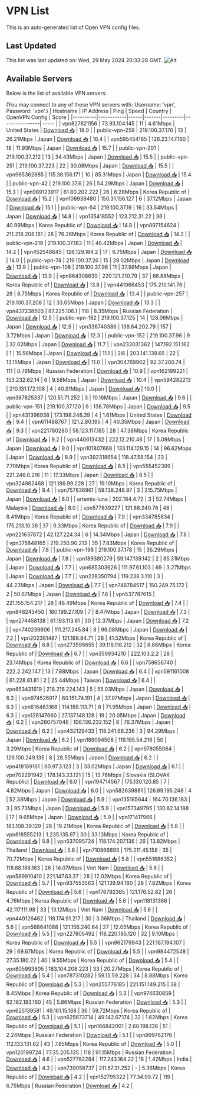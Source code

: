 # VPN List

This is an auto-generated list of Open VPN config files.

## Last Updated

This list was last updated on: Wed, 29 May 2024 20:33:28 GMT.
![Alt](https://repobeats.axiom.co/api/embed/186b98318ef1479477931607c1ad7d823f12451f.svg "Repobeats analytics image")

## Available Servers

Below is the list of available VPN servers:

(You may connect to any of these VPN servers with: Username: 'vpn', Password: 'vpn'.)
| Hostname | IP Address | Ping | Speed | Country | OpenVPN Config | Score |
|----------|------------|------|-------|---------|----------------| ----- |
| vpn827621156 | 73.93.104.145 | 11 | 4.61Mbps | United States | [Download 📥](./configs/server_0_US.ovpn) | 18.0 |
| public-vpn-259 | 219.100.37.176 | 13 | 26.21Mbps | Japan | [Download 📥](./configs/server_1_JP.ovpn) | 16.4 |
| vpn595454165 | 126.23.147.160 | 18 | 11.93Mbps | Japan | [Download 📥](./configs/server_2_JP.ovpn) | 15.7 |
| public-vpn-201 | 219.100.37.212 | 13 | 34.43Mbps | Japan | [Download 📥](./configs/server_3_JP.ovpn) | 15.5 |
| public-vpn-251 | 219.100.37.223 | 22 | 30.08Mbps | Japan | [Download 📥](./configs/server_4_JP.ovpn) | 15.5 |
| vpn965362885 | 115.36.156.171 | 10 | 85.31Mbps | Japan | [Download 📥](./configs/server_5_JP.ovpn) | 15.4 |
| public-vpn-42 | 219.100.37.6 | 26 | 54.29Mbps | Japan | [Download 📥](./configs/server_6_JP.ovpn) | 15.3 |
| vpn989123917 | 61.80.202.222 | 26 | 6.28Mbps | Korea Republic of | [Download 📥](./configs/server_7_KR.ovpn) | 15.2 |
| vpn106938480 | 150.31.156.127 | 6 | 37.12Mbps | Japan | [Download 📥](./configs/server_8_JP.ovpn) | 15.1 |
| public-vpn-54 | 219.100.37.19 | 16 | 33.54Mbps | Japan | [Download 📥](./configs/server_9_JP.ovpn) | 14.8 |
| vpn135418552 | 123.212.31.22 | 36 | 40.99Mbps | Korea Republic of | [Download 📥](./configs/server_10_KR.ovpn) | 14.8 |
| vpn897154624 | 211.218.208.181 | 28 | 76.26Mbps | Korea Republic of | [Download 📥](./configs/server_11_KR.ovpn) | 14.2 |
| public-vpn-219 | 219.100.37.183 | 11 | 48.42Mbps | Japan | [Download 📥](./configs/server_12_JP.ovpn) | 14.2 |
| vpn452548645 | 126.129.184.2 | 17 | 6.75Mbps | Japan | [Download 📥](./configs/server_13_JP.ovpn) | 14.0 |
| public-vpn-74 | 219.100.37.26 | 15 | 29.02Mbps | Japan | [Download 📥](./configs/server_14_JP.ovpn) | 13.9 |
| public-vpn-108 | 219.100.37.98 | 11 | 37.98Mbps | Japan | [Download 📥](./configs/server_15_JP.ovpn) | 13.9 |
| vpn864308639 | 220.121.210.79 | 37 | 66.88Mbps | Korea Republic of | [Download 📥](./configs/server_16_KR.ovpn) | 13.8 |
| vpn441966453 | 175.210.141.76 | 28 | 8.75Mbps | Korea Republic of | [Download 📥](./configs/server_17_KR.ovpn) | 13.4 |
| public-vpn-257 | 219.100.37.208 | 12 | 33.05Mbps | Japan | [Download 📥](./configs/server_18_JP.ovpn) | 13.3 |
| vpn437238503 | 87.225.106.1 | 118 | 8.35Mbps | Russian Federation | [Download 📥](./configs/server_19_RU.ovpn) | 12.5 |
| public-vpn-162 | 219.100.37.125 | 14 | 128.06Mbps | Japan | [Download 📥](./configs/server_20_JP.ovpn) | 12.5 |
| vpn336740386 | 138.64.202.79 | 157 | 3.72Mbps | Japan | [Download 📥](./configs/server_21_JP.ovpn) | 12.3 |
| public-vpn-152 | 219.100.37.96 | 9 | 32.02Mbps | Japan | [Download 📥](./configs/server_22_JP.ovpn) | 11.7 |
| vpn233031362 | 147.192.151.162 | 1 | 15.56Mbps | Japan | [Download 📥](./configs/server_23_JP.ovpn) | 11.1 |
| 2i6 | 203.141.139.65 | 22 | 13.15Mbps | Japan | [Download 📥](./configs/server_24_JP.ovpn) | 11.0 |
| vpn304769962 | 92.37.200.74 | 111 | 0.76Mbps | Russian Federation | [Download 📥](./configs/server_25_RU.ovpn) | 10.9 |
| vpn162199221 | 153.232.62.14 | 6 | 9.58Mbps | Japan | [Download 📥](./configs/server_26_JP.ovpn) | 10.4 |
| vpn594282213 | 210.131.172.108 | 4 | 40.91Mbps | Japan | [Download 📥](./configs/server_27_JP.ovpn) | 10.0 |
| vpn387825337 | 120.51.71.252 | 3 | 10.16Mbps | Japan | [Download 📥](./configs/server_28_JP.ovpn) | 9.6 |
| public-vpn-151 | 219.100.37.120 | 9 | 138.78Mbps | Japan | [Download 📥](./configs/server_29_JP.ovpn) | 9.5 |
| vpn431396938 | 173.198.248.39 | 4 | 1.61Mbps | United States | [Download 📥](./configs/server_30_US.ovpn) | 9.4 |
| vpn611488767 | 121.2.80.195 | 4 | 40.35Mbps | Japan | [Download 📥](./configs/server_31_JP.ovpn) | 9.3 |
| vpn221780280 | 58.123.117.185 | 28 | 47.38Mbps | Korea Republic of | [Download 📥](./configs/server_32_KR.ovpn) | 9.2 |
| vpn440613432 | 222.12.210.46 | 17 | 5.09Mbps | Japan | [Download 📥](./configs/server_33_JP.ovpn) | 9.0 |
| vpn101807668 | 133.114.129.15 | 14 | 96.62Mbps | Japan | [Download 📥](./configs/server_34_JP.ovpn) | 8.9 |
| vpn392318654 | 118.47.58.154 | 23 | 7.70Mbps | Korea Republic of | [Download 📥](./configs/server_35_KR.ovpn) | 8.5 |
| vpn555452399 | 221.246.0.216 | 11 | 17.33Mbps | Japan | [Download 📥](./configs/server_36_JP.ovpn) | 8.5 |
| vpn324962468 | 121.186.99.228 | 27 | 19.10Mbps | Korea Republic of | [Download 📥](./configs/server_37_KR.ovpn) | 8.4 |
| vpn757836961 | 59.138.248.97 | 3 | 215.75Mbps | Japan | [Download 📥](./configs/server_38_JP.ovpn) | 8.0 |
| artemis-luna | 202.184.4.72 | 3 | 52.74Mbps | Malaysia | [Download 📥](./configs/server_39_MY.ovpn) | 8.0 |
| vpn577839227 | 121.88.240.76 | 48 | 8.41Mbps | Korea Republic of | [Download 📥](./configs/server_40_KR.ovpn) | 7.9 |
| vpn334785634 | 175.213.10.36 | 37 | 9.33Mbps | Korea Republic of | [Download 📥](./configs/server_41_KR.ovpn) | 7.9 |
| vpn221637872 | 42.127.224.34 | 6 | 14.34Mbps | Japan | [Download 📥](./configs/server_42_JP.ovpn) | 7.8 |
| vpn375848165 | 219.250.90.213 | 35 | 7.83Mbps | Korea Republic of | [Download 📥](./configs/server_43_KR.ovpn) | 7.8 |
| public-vpn-198 | 219.100.37.178 | 15 | 35.29Mbps | Japan | [Download 📥](./configs/server_44_JP.ovpn) | 7.8 |
| vpn189380279 | 59.147.139.142 | 2 | 85.31Mbps | Japan | [Download 📥](./configs/server_45_JP.ovpn) | 7.7 |
| vpn685303626 | 111.97.61.103 | 69 | 3.27Mbps | Japan | [Download 📥](./configs/server_46_JP.ovpn) | 7.7 |
| vpn228350794 | 119.238.3.110 | 3 | 44.23Mbps | Japan | [Download 📥](./configs/server_47_JP.ovpn) | 7.7 |
| vpn748784517 | 150.249.75.172 | 2 | 50.67Mbps | Japan | [Download 📥](./configs/server_48_JP.ovpn) | 7.6 |
| vpn537787615 | 221.155.154.217 | 28 | 48.49Mbps | Korea Republic of | [Download 📥](./configs/server_49_KR.ovpn) | 7.4 |
| vpn848243450 | 180.199.27.109 | 7 | 8.47Mbps | Japan | [Download 📥](./configs/server_50_JP.ovpn) | 7.3 |
| vpn274458138 | 61.193.113.61 | 30 | 12.37Mbps | Japan | [Download 📥](./configs/server_51_JP.ovpn) | 7.2 |
| vpn740239606 | 111.217.245.84 | 8 | 96.08Mbps | Japan | [Download 📥](./configs/server_52_JP.ovpn) | 7.2 |
| vpn202361487 | 121.168.84.71 | 28 | 41.52Mbps | Korea Republic of | [Download 📥](./configs/server_53_KR.ovpn) | 6.8 |
| vpn273596655 | 39.118.118.212 | 32 | 8.86Mbps | Korea Republic of | [Download 📥](./configs/server_54_KR.ovpn) | 6.7 |
| vpn359934210 | 222.103.2.2 | 28 | 23.14Mbps | Korea Republic of | [Download 📥](./configs/server_55_KR.ovpn) | 6.6 |
| vpn758656740 | 222.2.242.147 | 13 | 7.88Mbps | Japan | [Download 📥](./configs/server_56_JP.ovpn) | 6.4 |
| vpn591161008 | 61.228.81.81 | 2 | 25.44Mbps | Taiwan | [Download 📥](./configs/server_57_TW.ovpn) | 6.4 |
| vpn853431619 | 218.216.224.143 | 5 | 55.03Mbps | Japan | [Download 📥](./configs/server_58_JP.ovpn) | 6.3 |
| vpn974526917 | 60.151.74.191 | 4 | 37.97Mbps | Japan | [Download 📥](./configs/server_59_JP.ovpn) | 6.3 |
| vpn616483168 | 114.188.113.71 | 8 | 71.95Mbps | Japan | [Download 📥](./configs/server_60_JP.ovpn) | 6.3 |
| vpn126147660 | 27.137.148.128 | 19 | 20.05Mbps | Japan | [Download 📥](./configs/server_61_JP.ovpn) | 6.2 |
| vpn280757046 | 106.136.232.152 | 8 | 76.37Mbps | Japan | [Download 📥](./configs/server_62_JP.ovpn) | 6.2 |
| vpn432129433 | 118.241.68.236 | 3 | 94.29Mbps | Japan | [Download 📥](./configs/server_63_JP.ovpn) | 6.2 |
| vpn189094508 | 119.195.54.216 | 50 | 3.29Mbps | Korea Republic of | [Download 📥](./configs/server_64_KR.ovpn) | 6.2 |
| vpn978055064 | 126.100.249.135 | 8 | 28.55Mbps | Japan | [Download 📥](./configs/server_65_JP.ovpn) | 6.2 |
| vpn418169161 | 60.97.3.123 | 3 | 33.02Mbps | Japan | [Download 📥](./configs/server_66_JP.ovpn) | 6.1 |
| vpn702291942 | 178.143.33.121 | 15 | 13.76Mbps | Slovakia (SLOVAK Republic) | [Download 📥](./configs/server_67_SK.ovpn) | 6.0 |
| vpn194714567 | 175.130.120.85 | 7 | 4.82Mbps | Japan | [Download 📥](./configs/server_68_JP.ovpn) | 6.0 |
| vpn582639881 | 126.89.195.248 | 4 | 52.38Mbps | Japan | [Download 📥](./configs/server_69_JP.ovpn) | 5.9 |
| vpn135185644 | 164.70.136.183 | 3 | 95.73Mbps | Japan | [Download 📥](./configs/server_70_JP.ovpn) | 5.9 |
| vpn157349795 | 130.62.14.188 | 17 | 9.65Mbps | Japan | [Download 📥](./configs/server_71_JP.ovpn) | 5.9 |
| vpn171417966 | 183.108.39.129 | 28 | 19.21Mbps | Korea Republic of | [Download 📥](./configs/server_72_KR.ovpn) | 5.8 |
| vpn818555213 | 1.235.135.97 | 30 | 33.13Mbps | Korea Republic of | [Download 📥](./configs/server_73_KR.ovpn) | 5.8 |
| vpn537095724 | 118.174.207.136 | 26 | 13.82Mbps | Thailand | [Download 📥](./configs/server_74_TH.ovpn) | 5.8 |
| vpn710866893 | 175.211.45.158 | 35 | 70.72Mbps | Korea Republic of | [Download 📥](./configs/server_75_KR.ovpn) | 5.8 |
| vpn551686352 | 118.68.188.163 | 26 | 14.07Mbps | Viet Nam | [Download 📥](./configs/server_76_VN.ovpn) | 5.8 |
| vpn589910410 | 221.147.63.37 | 28 | 12.02Mbps | Korea Republic of | [Download 📥](./configs/server_77_KR.ovpn) | 5.7 |
| vpn937553563 | 121.139.94.180 | 28 | 7.82Mbps | Korea Republic of | [Download 📥](./configs/server_78_KR.ovpn) | 5.6 |
| vpn176792365 | 121.176.52.82 | 26 | 4.76Mbps | Korea Republic of | [Download 📥](./configs/server_79_KR.ovpn) | 5.6 |
| vpn118131366 | 42.117.111.98 | 33 | 13.12Mbps | Viet Nam | [Download 📥](./configs/server_80_VN.ovpn) | 5.6 |
| vpn449126462 | 118.174.91.217 | 30 | 3.06Mbps | Thailand | [Download 📥](./configs/server_81_TH.ovpn) | 5.6 |
| vpn568641088 | 121.156.240.64 | 27 | 12.05Mbps | Korea Republic of | [Download 📥](./configs/server_82_KR.ovpn) | 5.5 |
| vpn227805492 | 118.220.185.120 | 32 | 9.10Mbps | Korea Republic of | [Download 📥](./configs/server_83_KR.ovpn) | 5.5 |
| vpn962179943 | 221.167.194.107 | 29 | 69.67Mbps | Korea Republic of | [Download 📥](./configs/server_84_KR.ovpn) | 5.5 |
| vpn984472548 | 27.35.180.22 | 40 | 9.55Mbps | Korea Republic of | [Download 📥](./configs/server_85_KR.ovpn) | 5.4 |
| vpn805993805 | 183.104.208.223 | 33 | 20.27Mbps | Korea Republic of | [Download 📥](./configs/server_86_KR.ovpn) | 5.4 |
| vpn787310282 | 59.15.59.228 | 34 | 8.88Mbps | Korea Republic of | [Download 📥](./configs/server_87_KR.ovpn) | 5.3 |
| vpn255776185 | 221.151.149.215 | 38 | 8.45Mbps | Korea Republic of | [Download 📥](./configs/server_88_KR.ovpn) | 5.3 |
| vpn974630859 | 62.182.193.160 | 45 | 5.86Mbps | Russian Federation | [Download 📥](./configs/server_89_RU.ovpn) | 5.3 |
| vpn625139581 | 49.161.15.168 | 36 | 59.72Mbps | Korea Republic of | [Download 📥](./configs/server_90_KR.ovpn) | 5.3 |
| vpn625673714 | 49.142.67.174 | 32 | 1.62Mbps | Korea Republic of | [Download 📥](./configs/server_91_KR.ovpn) | 5.1 |
| vpn166842001 | 2.60.198.138 | 51 | 2.24Mbps | Russian Federation | [Download 📥](./configs/server_92_RU.ovpn) | 5.1 |
| vpn999762176 | 112.133.131.62 | 43 | 7.85Mbps | Korea Republic of | [Download 📥](./configs/server_93_KR.ovpn) | 5.0 |
| vpn120199724 | 77.35.205.135 | 118 | 91.15Mbps | Russian Federation | [Download 📥](./configs/server_94_RU.ovpn) | 4.6 |
| vpn527782284 | 117.243.164.22 | 18 | 1.42Mbps | India | [Download 📥](./configs/server_95_IN.ovpn) | 4.3 |
| vpn739058737 | 211.57.31.252 | - | 5.36Mbps | Korea Republic of | [Download 📥](./configs/server_96_KR.ovpn) | 4.2 |
| vpn152795322 | 77.34.99.72 | 119 | 6.75Mbps | Russian Federation | [Download 📥](./configs/server_97_RU.ovpn) | 4.2 |
